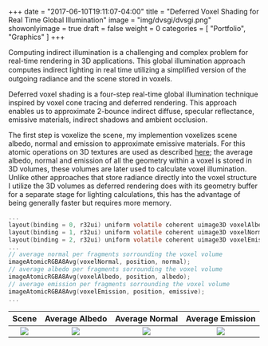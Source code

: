 +++
date = "2017-06-10T19:11:07-04:00"
title = "Deferred Voxel Shading for Real Time Global Illumination"
image = "img/dvsgi/dvsgi.png"
showonlyimage = true
draft = false
weight = 0
categories = [ "Portfolio", "Graphics" ]
+++

Computing indirect illumination is a challenging and complex problem for real-time rendering in 3D applications. This global illumination approach computes indirect lighting in real time utilizing a simpliﬁed version of the outgoing radiance and the scene stored in voxels.
<!--more-->

Deferred voxel shading is a four-step real-time global illumination technique inspired by voxel cone tracing and deferred rendering. This approach enables us to approximate 2-bounce indirect diffuse, specular reflectance, emissive materials, indirect shadows and ambient occlusion.

The first step is voxelize the scene, my implemention voxelizes scene albedo, normal and emission to approximate emissive materials. For this atomic operations on 3D textures are used as described [here](https://www.seas.upenn.edu/~pcozzi/OpenGLInsights/OpenGLInsights-SparseVoxelization.pdf); the average albedo, normal and emission of all the geometry within a voxel is stored in 3D volumes, these volumes are later used to calculate voxel illumination. Unlike other approaches that store radiance directly into the voxel structure I utilize the 3D volumes as deferred rendering does with its geometry buffer for a separate stage for lighting calculations, this has the advantage of being generally faster but requires more memory.

```c
...
layout(binding = 0, r32ui) uniform volatile coherent uimage3D voxelAlbedo;
layout(binding = 1, r32ui) uniform volatile coherent uimage3D voxelNormal;
layout(binding = 2, r32ui) uniform volatile coherent uimage3D voxelEmission;
...
// average normal per fragments sorrounding the voxel volume
imageAtomicRGBA8Avg(voxelNormal, position, normal);
// average albedo per fragments sorrounding the voxel volume
imageAtomicRGBA8Avg(voxelAlbedo, position, albedo);
// average emission per fragments sorrounding the voxel volume
imageAtomicRGBA8Avg(voxelEmission, position, emissive);
...
```

Scene | Average Albedo | Average Normal | Average Emission
:-:|:-:|:-:|:-:
![](http://res.cloudinary.com/jose-villegas/image/upload/c_scale,w_195/v1497323827/scene_culelk.png)|![](http://res.cloudinary.com/jose-villegas/image/upload/c_scale,w_195/v1497323820/v_albedo_qtc4ov.png)|![](http://res.cloudinary.com/jose-villegas/image/upload/c_scale,w_195/v1497323804/v_normal_ryzmrh.png)|![](http://res.cloudinary.com/jose-villegas/image/upload/c_scale,w_195/v1497323828/v_emission_aibyaf.png)









